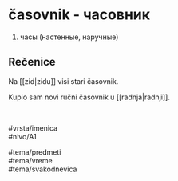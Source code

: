 # časovnik - часовник

1. часы (настенные, наручные)  

## Rečenice

Na [[zid|zidu]] visi stari časovnik.  

Kupio sam novi ručni časovnik u [[radnja|radnji]].  

<br>

#vrsta/imenica  
#nivo/A1  

#tema/predmeti  
#tema/vreme  
#tema/svakodnevica  
